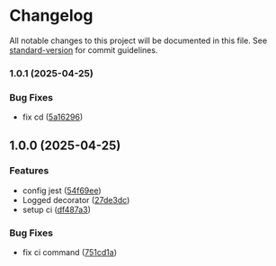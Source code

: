 # Changelog

All notable changes to this project will be documented in this file. See [standard-version](https://github.com/conventional-changelog/standard-version) for commit guidelines.

### 1.0.1 (2025-04-25)


### Bug Fixes

* fix cd ([5a16296](https://github.com/bravo680git/decologger/commit/5a162966efcfe023fe06fdc5d5dff1c51086d6da))

## 1.0.0 (2025-04-25)


### Features

* config jest ([54f69ee](https://github.com/bravo680git/decologger/commit/54f69eec8f47f9263962a5b6791858fbc2c3c8f1))
* Logged decorator ([27de3dc](https://github.com/bravo680git/decologger/commit/27de3dc2329a88693efb0c40e570a79e9cadf242))
* setup ci ([df487a3](https://github.com/bravo680git/decologger/commit/df487a3a3917ac2df20d8d7aef6e9e7ae9d95e66))


### Bug Fixes

* fix ci command ([751cd1a](https://github.com/bravo680git/decologger/commit/751cd1afae4bdf44ae53967db4dabdd6580373fa))
